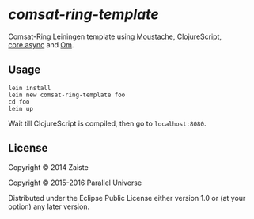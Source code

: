 # _comsat-ring-template_

Comsat-Ring Leiningen template using [Moustache](https://github.com/cgrand/moustache), [ClojureScript](https://github.com/clojure/clojurescript), [core.async](https://github.com/clojure/core.async) and [Om](https://github.com/swannodette/om).

## Usage

```
lein install
lein new comsat-ring-template foo
cd foo
lein up
```

Wait till ClojureScript is compiled, then go to `localhost:8080`.

## License

Copyright © 2014 Zaiste

Copyright © 2015-2016 Parallel Universe

Distributed under the Eclipse Public License either version 1.0 or (at
your option) any later version.
